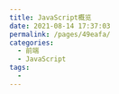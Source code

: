 ```yaml
---
title: JavaScript概览
date: 2021-08-14 17:37:03
permalink: /pages/49eafa/
categories:
  - 前端
  - JavaScript
tags:
  - 
---
```


